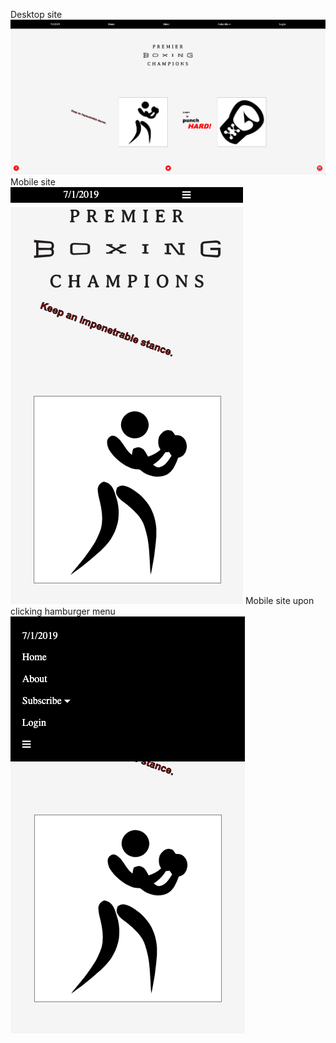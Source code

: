 Desktop site<br/>
![desktop screenshot](github_images/desktopflexboxing.png)
Mobile site<br/>
![mobile screenshot 1](github_images/mobileflexboxing.png)
Mobile site upon clicking hamburger menu
![mobile screenshot 2](github_images/mobilemenuflexboxing.png)
